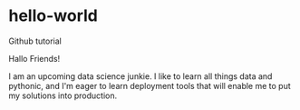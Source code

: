 # hello-world
Github tutorial

Hallo Friends!

I am an upcoming data science junkie. I like to learn all things data and pythonic, and I'm eager to learn deployment tools that will enable me to put my solutions into production.
